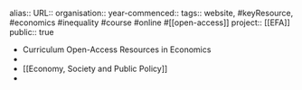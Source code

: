 alias::
URL::
organisation::
year-commenced::
tags:: website, #keyResource, #economics #inequality #course #online #[[open-access]]
project:: [[EFA]] 
public:: true

- Curriculum Open-Access Resources in Economics
-
- [[Economy, Society and Public Policy]]
-